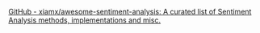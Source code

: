
[GitHub - xiamx/awesome-sentiment-analysis: A curated list of Sentiment Analysis methods, implementations and misc.](https://github.com/xiamx/awesome-sentiment-analysis)
